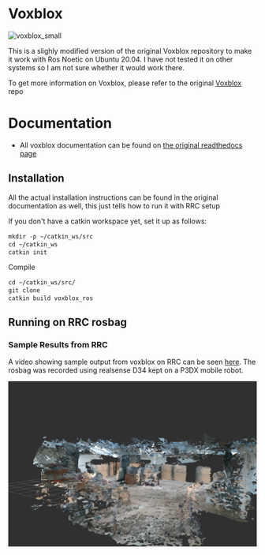 # Voxblox
![voxblox_small](https://cloud.githubusercontent.com/assets/5616392/15180357/536a8776-1781-11e6-8c1d-f2dfa34b1408.gif)

This is a slighly modified version of the original Voxblox repository to make it work with Ros Noetic on Ubuntu 20.04. I have not tested it on other systems so I am not sure whether it would work there.

To get more information on Voxblox, please refer to the original [Voxblox](https://github.com/ethz-asl/voxblox) repo

# Documentation
- All voxblox documentation can be found on [the original readthedocs page](https://voxblox.readthedocs.io/en/latest/index.html)

## Installation
All the actual installation instructions can be found in the original documentation as well, this just tells how to run it with RRC setup

If you don't have a catkin workspace yet, set it up as follows:
```
mkdir -p ~/catkin_ws/src
cd ~/catkin_ws
catkin init
```
Compile
```
cd ~/catkin_ws/src/
git clone
catkin build voxblox_ros
```

## Running on RRC rosbag

### Sample Results from RRC
A video showing sample output from voxblox on RRC can be seen [here](https://youtu.be/Q02Q0XH9yEs). The rosbag was recorded using realsense D34 kept on a P3DX mobile robot.

![VoxBlox RRC](./results/voxblox-rrc-hardware.png)